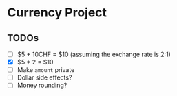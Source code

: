 # Currency Project

## TODOs

- [ ] $5 + 10CHF = $10 (assuming the exchange rate is 2:1)
- [x] $5 \* 2 = $10
- [ ] Make `amount` private
- [ ] Dollar side effects?
- [ ] Money rounding?
